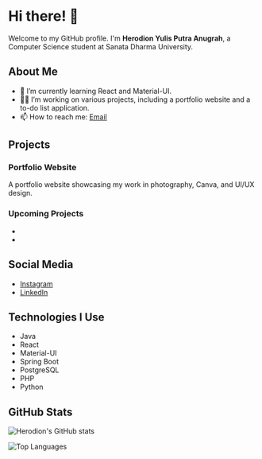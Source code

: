 # Hi there! 👋

Welcome to my GitHub profile. I'm **Herodion Yulis Putra Anugrah**, a Computer Science student at Sanata Dharma University.

## About Me

- 🌱 I’m currently learning React and Material-UI.
- 👨‍💻 I’m working on various projects, including a portfolio website and a to-do list application.
- 📫 How to reach me: [Email](mailto:herodiony22@gmail.com)

## Projects

### Portfolio Website
A portfolio website showcasing my work in photography, Canva, and UI/UX design.

### Upcoming Projects
- 
- 

## Social Media

- [Instagram](https://www.instagram.com/pertalite_turbooooo/)
- [LinkedIn](https://www.linkedin.com/in/herodion-yulis-putra-anugah-67b8992a5/)


## Technologies I Use

- Java
- React
- Material-UI
- Spring Boot
- PostgreSQL
- PHP
- Python
  

## GitHub Stats

![Herodion's GitHub stats](https://github-readme-stats.vercel.app/api?username=HerodionY&show_icons=true&count_private=true&hide_title=false)

![Top Languages](https://github-readme-stats.vercel.app/api/top-langs/?username=HerodionY&layout=compact)


